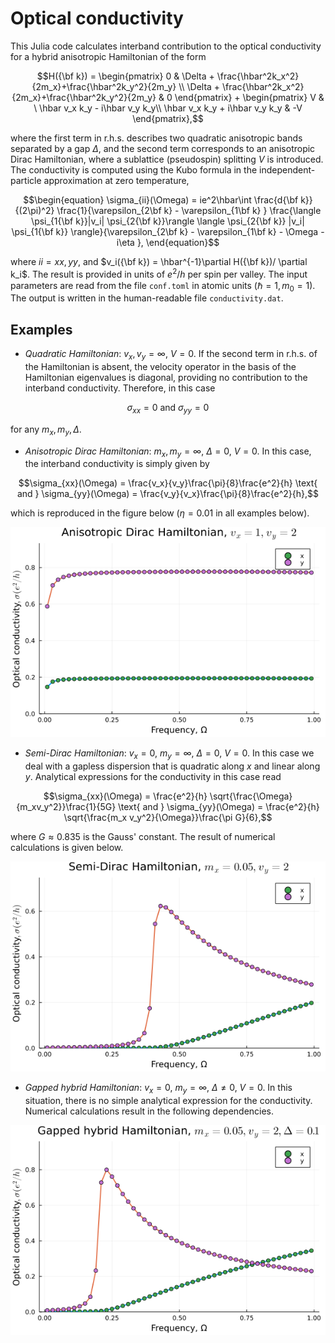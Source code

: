 # Optical conductivity
This Julia code calculates interband contribution to the optical conductivity for a hybrid anisotropic Hamiltonian of the form
```math
H({\bf k}) = \begin{pmatrix} 0 & \Delta + \frac{\hbar^2k_x^2}{2m_x}+\frac{\hbar^2k_y^2}{2m_y} \\
                             \Delta + \frac{\hbar^2k_x^2}{2m_x}+\frac{\hbar^2k_y^2}{2m_y}  & 0 \end{pmatrix} +
\begin{pmatrix} V & \ \hbar v_x k_y - i\hbar v_y k_y\\
                              \hbar v_x k_y + i\hbar v_y k_y & -V \end{pmatrix},
```
where the first term in r.h.s. describes two quadratic anisotropic bands separated by a gap $\Delta$, and the second term corresponds to an anisotropic Dirac Hamiltonian, where a sublattice (pseudospin) splitting $V$ is introduced. The conductivity is computed using the Kubo formula in the independent-particle approximation at zero temperature,
```math
\begin{equation}
\sigma_{ii}(\Omega) = ie^2\hbar\int  \frac{d{\bf k}}{(2\pi)^2} \frac{1}{\varepsilon_{2\bf k} - \varepsilon_{1\bf k} } \frac{\langle \psi_{1{\bf k}}|v_i| \psi_{2{\bf k}}\rangle \langle \psi_{2{\bf k}} |v_i| \psi_{1{\bf k}} \rangle}{\varepsilon_{2\bf k} - \varepsilon_{1\bf k} - \Omega - i\eta },
\end{equation}
```
where $ii = xx, yy$, and $v_i({\bf k}) = \hbar^{-1}\partial H({\bf k})/ \partial k_i$. The result is provided in units of $e^2/h$ per spin per valley. The input parameters are read from the file ```conf.toml``` in atomic units ($\hbar=1, m_0=1$). The output is written in the human-readable file ```conductivity.dat```.

## Examples
* _Quadratic Hamiltonian_: $v_x,v_y=\infty$, $V=0$. If the second term in r.h.s. of the Hamiltonian is absent, the velocity operator in the basis of the Hamiltonian eigenvalues is diagonal, providing no contribution to the interband conductivity. Therefore, in this case
```math
\sigma_{xx}=0 \text{   and   } \sigma_{yy}=0
```
 for any $m_x, m_y, \Delta$.
* _Anisotropic Dirac Hamiltonian_: $m_x,m_y=\infty$, $\Delta=0$, $V=0$. In this case, the interband conductivity is simply given by
```math
\sigma_{xx}(\Omega) = \frac{v_x}{v_y}\frac{\pi}{8}\frac{e^2}{h}
\text{   and   }
\sigma_{yy}(\Omega) = \frac{v_y}{v_x}\frac{\pi}{8}\frac{e^2}{h},
```
which is reproduced in the figure below ($\eta=0.01$ in all examples below).

 ![figure1](dirac.png)

 * _Semi-Dirac Hamiltonian_: $v_x=0$, $m_y=\infty$, $\Delta=0$, $V=0$. In this case we deal with a gapless dispersion that is quadratic along $x$ and linear along $y$. Analytical expressions for the conductivity in this case read
```math
\sigma_{xx}(\Omega) = \frac{e^2}{h} \sqrt{\frac{\Omega}{m_xv_y^2}}\frac{1}{5G}
\text{   and   }
\sigma_{yy}(\Omega) = \frac{e^2}{h} \sqrt{\frac{m_x v_y^2}{\Omega}}\frac{\pi G}{6},
```
where $G\approx0.835$ is the Gauss' constant. The result of numerical calculations is given below.

 ![figure1](semidirac.png)

 * _Gapped hybrid Hamiltonian_: $v_x=0$, $m_y=\infty$, $\Delta \neq 0$, $V=0$. In this situation, there is no simple analytical expression for the conductivity. Numerical calculations result in the following dependencies.

 ![figure1](gapped.png)
